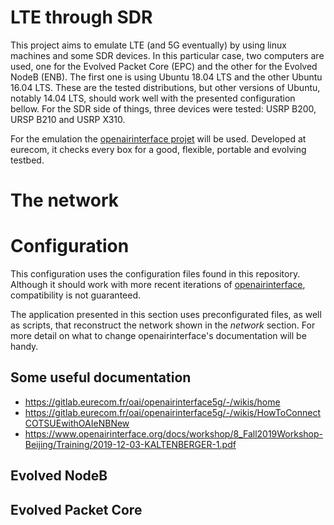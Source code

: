 # LTE through SDR
This project aims to emulate LTE (and 5G eventually) by using linux machines and some SDR devices. In this particular case, two computers are used, one for the Evolved Packet Core (EPC) and the other for the Evolved NodeB (ENB). The first one is using Ubuntu 18.04 LTS and the other Ubuntu 16.04 LTS. These are the tested distributions, but other versions of Ubuntu, notably 14.04 LTS, should work well with the presented configuration bellow. For the SDR side of things, three devices were tested: USRP B200, URSP B210 and USRP X310. 

For the emulation the [openairinterface projet](https://gitlab.eurecom.fr/oai) will be used. Developed at eurecom, it checks every box for a good, flexible, portable and evolving testbed.

# The network

# Configuration
This configuration uses the configuration files found in this repository. Although it should work with more recent iterations of [openairinterface](https://gitlab.eurecom.fr/oai), compatibility is not guaranteed. 

The application presented in this section uses preconfigurated files, as well as scripts, that reconstruct the network shown in the *network* section. For more detail on what to change openairinterface's documentation will be handy. 

## Some useful documentation
* https://gitlab.eurecom.fr/oai/openairinterface5g/-/wikis/home
* https://gitlab.eurecom.fr/oai/openairinterface5g/-/wikis/HowToConnectCOTSUEwithOAIeNBNew
* https://www.openairinterface.org/docs/workshop/8_Fall2019Workshop-Beijing/Training/2019-12-03-KALTENBERGER-1.pdf

## Evolved NodeB
## Evolved Packet Core
